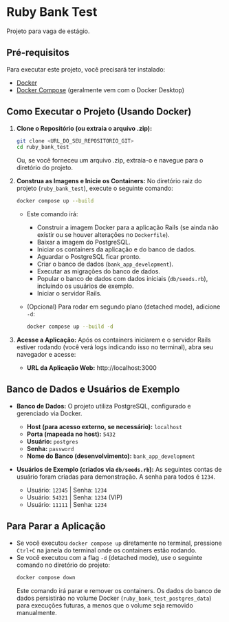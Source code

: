 # Ruby Bank Test

Projeto para vaga de estágio.

## Pré-requisitos

Para executar este projeto, você precisará ter instalado:

*   [Docker](https://docs.docker.com/get-docker/)
*   [Docker Compose](https://docs.docker.com/compose/install/) (geralmente vem com o Docker Desktop)

## Como Executar o Projeto (Usando Docker)

1.  **Clone o Repositório (ou extraia o arquivo .zip):**
    ```bash
    git clone <URL_DO_SEU_REPOSITORIO_GIT>
    cd ruby_bank_test
    ```
    Ou, se você forneceu um arquivo .zip, extraia-o e navegue para o diretório do projeto.

2.  **Construa as Imagens e Inicie os Containers:**
    No diretório raiz do projeto (`ruby_bank_test`), execute o seguinte comando:
    ```bash
    docker compose up --build
    ```
    *   Este comando irá:
        *   Construir a imagem Docker para a aplicação Rails (se ainda não existir ou se houver alterações no `Dockerfile`).
        *   Baixar a imagem do PostgreSQL.
        *   Iniciar os containers da aplicação e do banco de dados.
        *   Aguardar o PostgreSQL ficar pronto.
        *   Criar o banco de dados (`bank_app_development`).
        *   Executar as migrações do banco de dados.
        *   Popular o banco de dados com dados iniciais (`db/seeds.rb`), incluindo os usuários de exemplo.
        *   Iniciar o servidor Rails.

    *   (Opcional) Para rodar em segundo plano (detached mode), adicione `-d`:
        ```bash
        docker compose up --build -d
        ```

3.  **Acesse a Aplicação:**
    Após os containers iniciarem e o servidor Rails estiver rodando (você verá logs indicando isso no terminal), abra seu navegador e acesse:
    *   **URL da Aplicação Web:** http://localhost:3000

## Banco de Dados e Usuários de Exemplo

*   **Banco de Dados:** O projeto utiliza PostgreSQL, configurado e gerenciado via Docker.
    *   **Host (para acesso externo, se necessário):** `localhost`
    *   **Porta (mapeada no host):** `5432`
    *   **Usuário:** `postgres`
    *   **Senha:** `password`
    *   **Nome do Banco (desenvolvimento):** `bank_app_development`

*   **Usuários de Exemplo (criados via `db/seeds.rb`):**
    As seguintes contas de usuário foram criadas para demonstração. A senha para todos é `1234`.

    *   Usuário: `12345` | Senha: `1234`
    *   Usuário: `54321` | Senha: `1234` (VIP)
    *   Usuário: `11111` | Senha: `1234`

## Para Parar a Aplicação

*   Se você executou `docker compose up` diretamente no terminal, pressione `Ctrl+C` na janela do terminal onde os containers estão rodando.
*   Se você executou com a flag `-d` (detached mode), use o seguinte comando no diretório do projeto:
    ```bash
    docker compose down
    ```
    Este comando irá parar e remover os containers. Os dados do banco de dados persistirão no volume Docker (`ruby_bank_test_postgres_data`) para execuções futuras, a menos que o volume seja removido manualmente.

